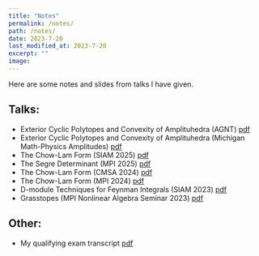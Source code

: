 ```yaml
---
title: "Notes"
permalink: /notes/
path: /notes/
date: 2023-7-20
last_modified_at: 2023-7-20
excerpt: ""
image: 
---
```


Here are some notes and slides from talks I have given.

## Talks:
* Exterior Cyclic Polytopes and Convexity of Amplituhedra (AGNT) [pdf](/assets/pdfs/ext_cyclic_agnt.pdf)
* Exterior Cyclic Polytopes and Convexity of Amplituhedra (Michigan Math-Physics Amplitudes) [pdf](/assets/pdfs/ext_cyclic.pdf)
* The Chow-Lam Form (SIAM 2025) [pdf](/assets/pdfs/Chow_Lam_SIAM25.pdf)
* The Segre Determinant (MPI 2025) [pdf](/assets/pdfs/Segre_Talk.pdf)
* The Chow-Lam Form (CMSA 2024) [pdf](/assets/pdfs/Chow_Lam_amp.pdf)
* The Chow-Lam Form (MPI 2024) [pdf](/assets/pdfs/Chow_Lam.pdf)
* D-module Techniques for Feynman Integrals (SIAM 2023) [pdf](/assets/pdfs/Dmods_Presentation.pdf)
* Grasstopes (MPI Nonlinear Algebra Seminar 2023) [pdf](/assets/pdfs/grasstopes7-18-23.pdf)

## Other:
* My qualifying exam transcript [pdf](/assets/pdfs/qual.pdf)



